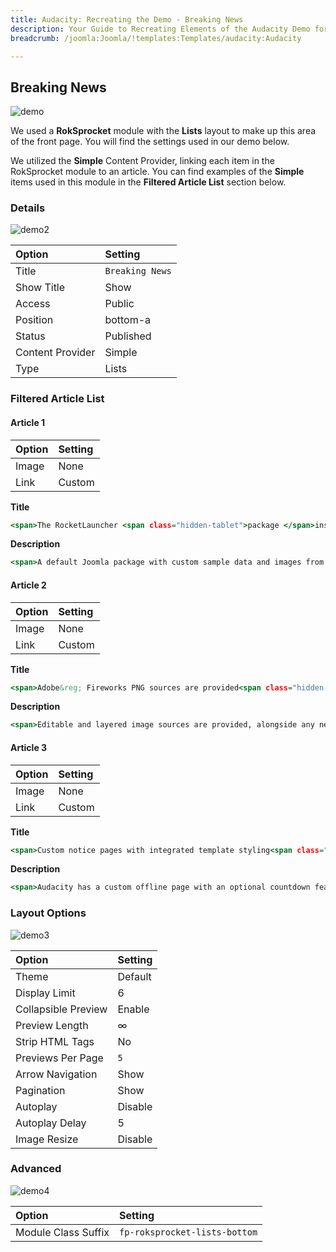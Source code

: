 ```yaml
---
title: Audacity: Recreating the Demo - Breaking News
description: Your Guide to Recreating Elements of the Audacity Demo for Joomla
breadcrumb: /joomla:Joomla/!templates:Templates/audacity:Audacity

---
```


Breaking News
-----

![demo](assets/demo_10.jpeg)

We used a **RokSprocket** module with the **Lists** layout to make up this area of the front page. You will find the settings used in our demo below.

We utilized the **Simple** Content Provider, linking each item in the RokSprocket module to an article. You can find examples of the **Simple** items used in this module in the **Filtered Article List** section below.


### Details

![demo2](assets/demo_10a.jpeg)

| Option           | Setting         |
| :----------      | :----------     |
| Title            | `Breaking News` |
| Show Title       | Show            |
| Access           | Public          |
| Position         | bottom-a        |
| Status           | Published       |
| Content Provider | Simple          |
| Type             | Lists           |

### Filtered Article List

#### Article 1

| Option | Setting |
| :----- | :------ |
| Image  | None    |
| Link   | Custom  |

**Title**

~~~ .html
<span>The RocketLauncher <span class="hidden-tablet">package </span>installs a demo <span class="hidden-large">copy</span><span class="visible-large">equivalent</span> onto your site</span>
~~~

**Description**

~~~ .html
<span>A default Joomla package with custom sample data and images from the demo.<span class="visible-large"> Content images are replaced with sample tiled substitutes due to copyright.</span></span>
~~~

#### Article 2

| Option | Setting |
| :----- | :------ |
| Image  | None    |
| Link   | Custom  |

**Title**

~~~ .html
<span>Adobe&reg; Fireworks PNG sources are provided<span class="hidden-tablet"> to facilitate customization</span></span>
~~~

**Description**

~~~ .html
<span>Editable and layered image sources are provided, alongside any necessary fonts<span class="visible-large">, such as for the logo or other elements</span>.</span>
~~~

#### Article 3

| Option | Setting |
| :----- | :------ |
| Image  | None    |
| Link   | Custom  |

**Title**

~~~ .html
<span>Custom notice pages with integrated template styling<span class="visible-large"> for offline and error displays</span></span>
~~~

**Description**

~~~ .html
<span>Audacity has a custom offline page with an optional countdown feature<span class="visible-large"> to inform visitors of when your site will launch</span>.</span>
~~~

### Layout Options

![demo3](assets/demo_10b.jpeg)

| Option              | Setting     |
| :----------         | :---------- |
| Theme               | Default     |
| Display Limit       | 6           |
| Collapsible Preview | Enable      |
| Preview Length      | ∞           |
| Strip HTML Tags     | No          |
| Previews Per Page   | `5`         |
| Arrow Navigation    | Show        |
| Pagination          | Show        |
| Autoplay            | Disable     |
| Autoplay Delay      | 5           |
| Image Resize        | Disable     |

### Advanced

![demo4](assets/demo_10c.jpeg)

| Option              | Setting                       |
| :----------         | :----------                   |
| Module Class Suffix | `fp-roksprocket-lists-bottom` |
